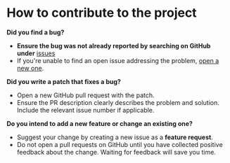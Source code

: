 # How to contribute to the project

**Did you find a bug?**

* **Ensure the bug was not already reported by searching on GitHub under** [issues](https://github.com/dionysia-dev/dionysia/issues)
* If you're unable to find an open issue addressing the problem, [open a new one](https://github.com/dionysia-dev/dionysia/issues/new).

**Did you write a patch that fixes a bug?**

* Open a new GitHub pull request with the patch.
* Ensure the PR description clearly describes the problem and solution. Include the relevant issue number if applicable.

**Do you intend to add a new feature or change an existing one?**

* Suggest your change by creating a new issue as a **feature request**.
* Do not open a pull requests on GitHub until you have collected positive feedback about the change. Waiting for feedback will save you time.
